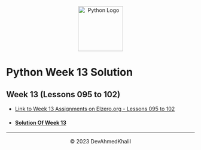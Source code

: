 <div align="center">
  <img src="https://upload.wikimedia.org/wikipedia/commons/thumb/c/cf/Python_logo_51.svg/750px-Python_logo_51.svg.png?20210510195343" alt="Python Logo" width="120" height="120">
</div>

# Python Week 13 Solution

## Week 13 (Lessons 095 to 102)

- [Link to Week 13 Assignments on Elzero.org - Lessons 095 to 102](https://elzero.org/python-assignments-lesson-from-95-to-102/)
- #### [Solution Of Week 13](https://github.com/DevAhmedKhalil/Elzero-Python-Assignments/tree/week13/week13)

---

<div align="center">
  &copy; 2023 DevAhmedKhalil
</div>
